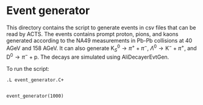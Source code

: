 # Event generator
This directory contains the script to generate events in csv files that can be read by ACTS. The events contains prompt proton, pions, and kaons generated according to the NA49 measurements in Pb-Pb collisions at 40 AGeV and 158 AGeV. It can also generate $\text{K}^0_S \rightarrow \pi^+ + \pi^-$, $\Lambda^0 \rightarrow \text{K}^- + \pi^+$, and $\text{D}^0 \rightarrow \pi^- + \text{p}$. The decays are simulated using AliDecayerEvtGen. 

To run the script:

```
.L event_generator.C+


event_generator(1000)
```
